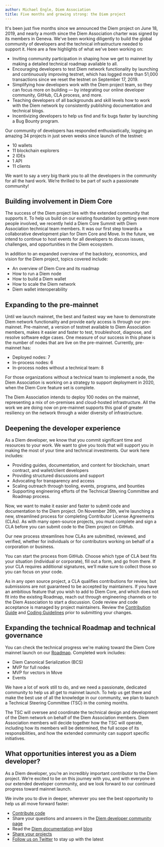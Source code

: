 ```yaml
---
author: Michael Engle, Diem Association
title: Five months and growing strong: the Diem project
---
```


<script>
    let items = document.getElementsByClassName("post-meta");   
    for (var i = items.length - 1; i >= 0; i--) {
        console.log(items[i], items[i].innerText);
        if (items[i].innerHTML = '<p class="post-meta">November 15, 2019</p>') items[i].innerHTML = '<p class="post-meta">November 15, 2019</p>';
    }
    var slug = location.pathname.slice(location.pathname.lastIndexOf('/')+1);
    var redirect = 'https://diem.org/en-US/blog/' + slug;
    window.location = redirect;    
</script>

It's been just five months since we announced the Diem project on June 18, 2019, and nearly a month since the Diem Association charter was signed by its members in Geneva. We've been working diligently to build the global community of developers and the technical infrastructure needed to support it. Here are a few highlights of what we've been working on:

- Inviting community participation in shaping how we get to mainnet by making a detailed technical roadmap available to all. 
- Encouraging developers to test Diem network functionality by launching and continuously improving testnet, which has logged more than 51,000 transactions since we reset the testnet on September 17, 2019. 
- Simplifying how developers work with the Diem project team, so they can focus more on building — by integrating our online developer community, GitHub, CLA process, and more.
- Teaching developers of all backgrounds and skill levels how to work with the Diem network by consistently publishing documentation and technical blogs.
- Incentivizing developers to help us find and fix bugs faster by launching a Bug Bounty program.

Our community of developers has responded enthusiastically, logging an amazing 34 projects in just seven weeks since launch of the testnet:

- 10 wallets
- 11 blockchain explorers
- 2 IDEs
- 1 API
- 11 clients

We want to say a very big thank you to all the developers in the community for all the hard work. We’re thrilled to be part of such a passionate community!


## Building involvement in Diem Core

The success of the Diem project lies with the extended community that supports it. To help us build on our existing foundation by getting even more people involved, we recently held a Diem Core Summit with Diem Association technical team members. It was our first step towards a collaborative development plan for Diem Core and Move. In the future, we intend to continue to host events for all developers to discuss issues, challenges, and opportunities in the Diem ecosystem. 

In addition to an expanded overview of the backstory, economics, and vision for the Diem project, topics covered include:

- An overview of Diem Core and its roadmap
- How to run a Diem node
- How to build a Diem wallet
- How to scale the Diem network
- Diem wallet interoperability


## Expanding to the pre-mainnet

Until we launch mainnet, the best and fastest way we have to demonstrate Diem network functionality and provide early access is through our pre-mainnet. Pre-mainnet, a version of testnet available to Diem Association members, makes it easier and faster to test, troubleshoot, diagnose, and resolve software edge cases. One measure of our success in this phase is the number of nodes that are live on the pre-mainnet. Currently, pre-mainnet has:

- Deployed nodes: 7
- In-process nodes: 6
- In-process nodes without a technical team: 8

For those organizations without a technical team to implement a node, the Diem Association is working on a strategy to support deployment in 2020, when the Diem Core feature set is complete.

The Diem Association intends to deploy 100 nodes on the mainnet, representing a mix of on-premises and cloud-hosted infrastructure. All the work we are doing now on pre-mainnet supports this goal of greater resiliency on the network through a wider diversity of infrastructure.


## Deepening the developer experience

As a Diem developer, we know that you commit significant time and resources to your work. We want to give you tools that will support you in making the most of your time and technical investments. Our work here includes:

- Providing guides, documentation, and content for blockchain, smart contract, and wallet/client developers
- Providing structured discussions and support
- Advocating for transparency and access
- Scaling outreach through tooling, events, programs, and bounties
- Supporting engineering efforts of the Technical Steering Committee and Roadmap process.

Now, we want to make it easier and faster to submit code and documentation to the Diem project. On November 26th, we’re launching a new, streamlined process for completing Contributor License Agreements (CLAs). As with many open-source projects, you must complete and sign a CLA before you can submit code to the Diem project on GitHub.

Our new process streamlines how CLAs are submitted, reviewed, and verified, whether for individuals or for contributors working on behalf of a corporation or business.

You can start the process from GitHub. Choose which type of CLA best fits your situation (individual or corporate), fill out a form, and go from there. If your CLA requires additional signatures, we’ll make sure to collect those so you can focus on your code.

As in any open source project, a CLA qualifies contributions for review, but submissions are not guaranteed to be accepted by maintainers. If you have an ambitious feature that you wish to add to Diem Core, and which does not fit into the existing Roadmap, reach out through engineering channels or to the Diem Association to start a discussion. Code review and code acceptance is managed by project maintainers. Review the [Contribution Guide](https://developers.diem.org/docs/community/contributing) and [Coding Guidelines](https://developers.diem.org/docs/community/coding-guidelines) prior to submitting your changes.


## Expanding the technical Roadmap and technical governance 

You can check the technical progress we're making toward the Diem Core mainnet launch on our [Roadmap](https://github.com/orgs/diem/projects/1). Completed work includes:

- Diem Canonical Serialization (BCS)
- MVP for full nodes
- MVP for vectors in Move
- Events

We have a lot of work still to do, and we need a passionate, dedicated community to help us all get to mainnet launch. To help us get there and make the best use of all the knowledge in our community, we plan to launch a Technical Steering Committee (TSC) in the coming months. 

The TSC will oversee and coordinate the technical design and development of the Diem network on behalf of the Diem Association members. Diem Association members will decide together how the TSC will operate, including how its members will be determined, the full scope of its responsibilities, and how the extended community can support specific initiatives. 


## What opportunities interest you as a Diem developer?

As a Diem developer, you’re an incredibly important contributor to the Diem project. We’re excited to be on this journey with you, and with everyone in our extended developer community, and we look forward to our continued progress toward mainnet launch.

We invite you to dive in deeper, wherever you see the best opportunity to help us all move forward faster: 

- [Contribute code](https://github.com/diem/diem)
- Share your questions and answers in the [Diem developer community page](https://community.diem.org/)
- Read the [Diem documentation](https://developers.diem.org/docs/welcome-to-diem) and [blog](https://developers.diem.org/blog/)
- [Share your projects](https://community.diem.org/c/Please-follow-this-category-for-projects-made-on-the-Diem-testnet)
- [Follow us on Twitter](https://twitter.com/diemdev) to stay up with the latest
